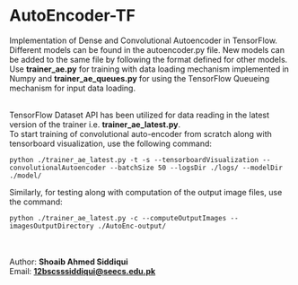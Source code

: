 # AutoEncoder-TF

Implementation of Dense and Convolutional Autoencoder in TensorFlow. 
<br/>Different models can be found in the autoencoder.py file. New models can be added to the same file by following the format defined for other models.
<br/>Use <b>trainer_ae.py</b> for training with data loading mechanism implemented in Numpy and <b>trainer_ae_queues.py</b> for using the TensorFlow Queueing mechanism for input data loading.

<br/>TensorFlow Dataset API has been utilized for data reading in the latest version of the trainer i.e. <b>trainer_ae_latest.py</b>.
<br/>To start training of convolutional auto-encoder from scratch along with tensorboard visualization, use the following command:
```
python ./trainer_ae_latest.py -t -s --tensorboardVisualization --convolutionalAutoencoder --batchSize 50 --logsDir ./logs/ --modelDir ./model/
```
Similarly, for testing along with computation of the output image files, use the command:
```
python ./trainer_ae_latest.py -c --computeOutputImages --imagesOutputDirectory ./AutoEnc-output/
```

<br/><br/> Author: <b>Shoaib Ahmed Siddiqui</b>
<br/> Email: <b>12bscsssiddiqui@seecs.edu.pk</b>

